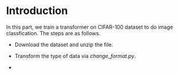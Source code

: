 # Introduction

In this part, we train a transformer on CIFAR-100 dataset to do image classfication. The steps are as follows.

+ Download the dataset and unzip the file.

+ Transform the type of data via *change_format.py*.

+ 

